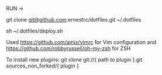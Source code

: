 RUN ->

 git clone git@github.com:ernestrc/dotfiles.git ~/.dotfiles
 
 sh ~/.dotfiles/deploy.sh
 
 Used https://github.com/amix/vimrc for Vim configuration and https://github.com/robbyrussell/oh-my-zsh for ZSH

 To install new plugins: git clone git://{ path to plugin }.git sources_non_forked/{ plugin }

